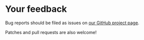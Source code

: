 # Your feedback

Bug reports should be filed as issues on [our GitHub project
page](https://github.com/emarsden/pgmacs/). 

Patches and pull requests are also welcome!
